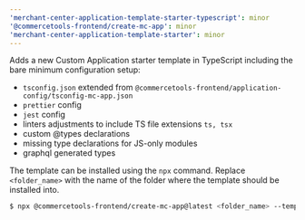 ```yaml
---
'merchant-center-application-template-starter-typescript': minor
'@commercetools-frontend/create-mc-app': minor
'merchant-center-application-template-starter': minor
---
```


Adds a new Custom Application starter template in TypeScript including the bare minimum configuration setup:

- `tsconfig.json` extended from `@commercetools-frontend/application-config/tsconfig-mc-app.json`
- `prettier` config
- `jest` config
- linters adjustments to include TS file extensions `ts, tsx`
- custom @types declarations
- missing type declarations for JS-only modules
- graphql generated types

The template can be installed using the `npx` command. Replace `<folder_name>` with the name of the folder where the template should be installed into.

```bash
$ npx @commercetools-frontend/create-mc-app@latest <folder_name> --template starter-typescript
```
